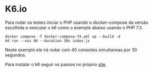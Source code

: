 # K6.io

Para rodar os testes iniciar o PHP usando o docker-compose da versão escolhida e executar o k6 como o exemplo abaixo usando o PHP 7.3.

```shell
docker compose -f docker-compose-74.yml up --build -d
k6 run --vus 40 --duration 30s index.js
```

Neste exemplo ele irá rodar com 40 conexões simultaneas por 30 segundos.

Para instalar o k6 seguir os passos no próprio [site](https://k6.io/docs/getting-started/installation/).
